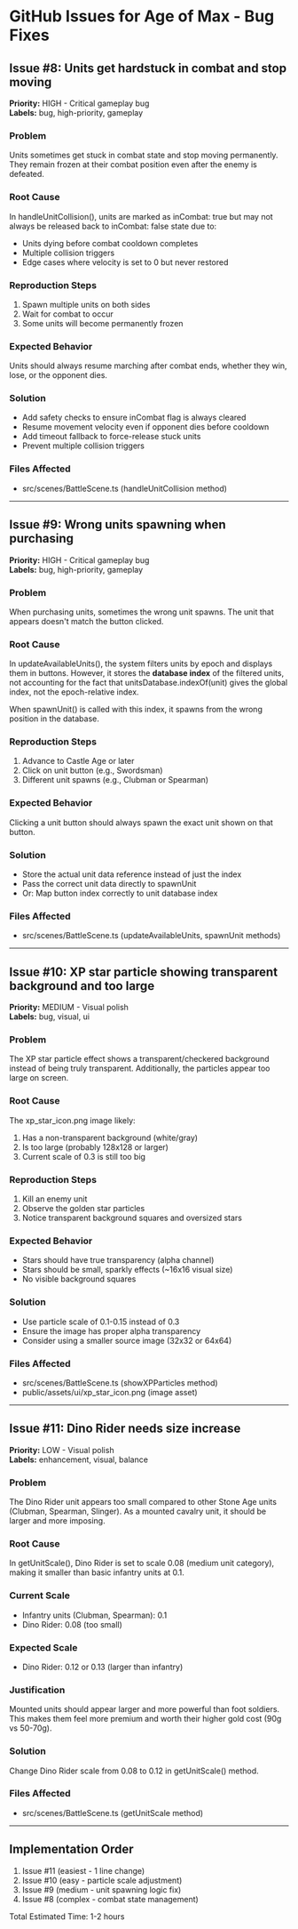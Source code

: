 ﻿# GitHub Issues for Age of Max - Bug Fixes

## Issue #8: Units get hardstuck in combat and stop moving

**Priority:** HIGH - Critical gameplay bug  
**Labels:** bug, high-priority, gameplay

### Problem
Units sometimes get stuck in combat state and stop moving permanently. They remain frozen at their combat position even after the enemy is defeated.

### Root Cause
In handleUnitCollision(), units are marked as inCombat: true but may not always be released back to inCombat: false state due to:
- Units dying before combat cooldown completes
- Multiple collision triggers
- Edge cases where velocity is set to 0 but never restored

### Reproduction Steps
1. Spawn multiple units on both sides
2. Wait for combat to occur  
3. Some units will become permanently frozen

### Expected Behavior
Units should always resume marching after combat ends, whether they win, lose, or the opponent dies.

### Solution
- Add safety checks to ensure inCombat flag is always cleared
- Resume movement velocity even if opponent dies before cooldown
- Add timeout fallback to force-release stuck units
- Prevent multiple collision triggers

### Files Affected
- src/scenes/BattleScene.ts (handleUnitCollision method)

---

## Issue #9: Wrong units spawning when purchasing

**Priority:** HIGH - Critical gameplay bug  
**Labels:** bug, high-priority, gameplay

### Problem
When purchasing units, sometimes the wrong unit spawns. The unit that appears doesn't match the button clicked.

### Root Cause
In updateAvailableUnits(), the system filters units by epoch and displays them in buttons. However, it stores the **database index** of the filtered units, not accounting for the fact that unitsDatabase.indexOf(unit) gives the global index, not the epoch-relative index.

When spawnUnit() is called with this index, it spawns from the wrong position in the database.

### Reproduction Steps
1. Advance to Castle Age or later
2. Click on unit button (e.g., Swordsman)
3. Different unit spawns (e.g., Clubman or Spearman)

### Expected Behavior
Clicking a unit button should always spawn the exact unit shown on that button.

### Solution
- Store the actual unit data reference instead of just the index
- Pass the correct unit data directly to spawnUnit
- Or: Map button index correctly to unit database index

### Files Affected
- src/scenes/BattleScene.ts (updateAvailableUnits, spawnUnit methods)

---

## Issue #10: XP star particle showing transparent background and too large

**Priority:** MEDIUM - Visual polish  
**Labels:** bug, visual, ui

### Problem
The XP star particle effect shows a transparent/checkered background instead of being truly transparent. Additionally, the particles appear too large on screen.

### Root Cause
The xp_star_icon.png image likely:
1. Has a non-transparent background (white/gray)
2. Is too large (probably 128x128 or larger)
3. Current scale of 0.3 is still too big

### Reproduction Steps
1. Kill an enemy unit
2. Observe the golden star particles
3. Notice transparent background squares and oversized stars

### Expected Behavior
- Stars should have true transparency (alpha channel)
- Stars should be small, sparkly effects (~16x16 visual size)
- No visible background squares

### Solution
- Use particle scale of 0.1-0.15 instead of 0.3
- Ensure the image has proper alpha transparency
- Consider using a smaller source image (32x32 or 64x64)

### Files Affected
- src/scenes/BattleScene.ts (showXPParticles method)
- public/assets/ui/xp_star_icon.png (image asset)

---

## Issue #11: Dino Rider needs size increase

**Priority:** LOW - Visual polish  
**Labels:** enhancement, visual, balance

### Problem
The Dino Rider unit appears too small compared to other Stone Age units (Clubman, Spearman, Slinger). As a mounted cavalry unit, it should be larger and more imposing.

### Root Cause
In getUnitScale(), Dino Rider is set to scale 0.08 (medium unit category), making it smaller than basic infantry units at 0.1.

### Current Scale
- Infantry units (Clubman, Spearman): 0.1
- Dino Rider: 0.08  (too small)

### Expected Scale
- Dino Rider: 0.12 or 0.13  (larger than infantry)

### Justification
Mounted units should appear larger and more powerful than foot soldiers. This makes them feel more premium and worth their higher gold cost (90g vs 50-70g).

### Solution
Change Dino Rider scale from 0.08 to 0.12 in getUnitScale() method.

### Files Affected
- src/scenes/BattleScene.ts (getUnitScale method)

---

## Implementation Order

1.  Issue #11 (easiest - 1 line change)
2.  Issue #10 (easy - particle scale adjustment)
3.  Issue #9 (medium - unit spawning logic fix)
4.  Issue #8 (complex - combat state management)

Total Estimated Time: 1-2 hours
